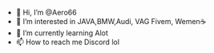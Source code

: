 - 👋 Hi, I’m @Aero66
- 👀 I’m interested in JAVA,BMW,Audi, VAG Fivem, Wemen☕
- 🌱 I’m currently learning Alot
- 📫 How to reach me Discord lol

<!---
Aero66/Aero66 is a ✨ special ✨ repository because its `README.md` (this file) appears on your GitHub profile.
You can click the Preview link to take a look at your changes.
--->
